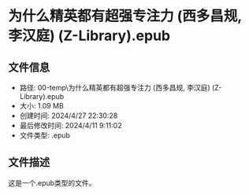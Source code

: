 ﻿# 为什么精英都有超强专注力 (西多昌规, 李汉庭) (Z-Library).epub

## 文件信息
- 路径: 00-temp\为什么精英都有超强专注力 (西多昌规, 李汉庭) (Z-Library).epub
- 大小: 1.09 MB
- 创建时间: 2024/4/27 22:30:28
- 最后修改时间: 2024/4/11 9:11:02
- 文件类型: .epub

## 文件描述
这是一个.epub类型的文件。

